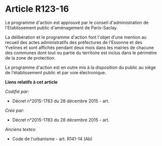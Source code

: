 # Article R123-16

Le programme d'action est approuvé par le conseil d'administration de l'Etablissement public d'aménagement de Paris-Saclay.

La délibération et le programme d'action font l'objet d'une mention au recueil des actes administratifs des préfectures de
l'Essonne et des Yvelines et sont affichés pendant deux mois dans les mairies de chacune des communes dont tout ou partie du
territoire est inclus dans le périmètre de la zone de protection.

Le programme d'action est en outre mis à la disposition du public au siège de l'établissement public et par voie
électronique.

**Liens relatifs à cet article**

_Codifié par_:

  - Décret n°2015-1783 du 28 décembre 2015 - art.

_Créé par_:

  - Décret n°2015-1783 du 28 décembre 2015 - art.

_Anciens textes_:

  - Code de l'urbanisme - art. R141-14 (Ab)
